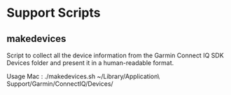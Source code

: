# Support Scripts

## makedevices
Script to collect all the device information from the Garmin Connect IQ SDK 
Devices folder and present it in a human-readable format.

Usage Mac :
  ./makedevices.sh ~/Library/Application\ Support/Garmin/ConnectIQ/Devices/
